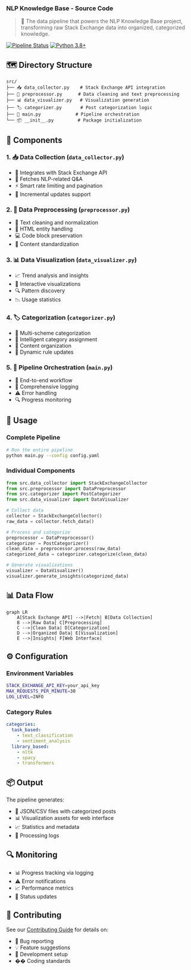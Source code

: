 ### NLP Knowledge Base - Source Code

> 🚀 The data pipeline that powers the NLP Knowledge Base project, transforming raw Stack Exchange data into organized, categorized knowledge.

[![Pipeline Status](https://img.shields.io/badge/pipeline-active-success.svg)](https://github.com/shubharthaksangharsha/nlp-knowledge-base)
[![Python 3.8+](https://img.shields.io/badge/python-3.8+-blue.svg)](https://www.python.org/downloads/)

## 🗺️ Directory Structure

```
src/
├── 📥 data_collector.py    # Stack Exchange API integration
├── 🧹 preprocessor.py      # Data cleaning and text preprocessing
├── 📊 data_visualizer.py   # Visualization generation
├── 🏷️ categorizer.py       # Post categorization logic
├── 🎯 main.py             # Pipeline orchestration
└── 📦 __init__.py         # Package initialization
```

## 🔨 Components

### 1. 📥 Data Collection (`data_collector.py`)
- 🔌 Integrates with Stack Exchange API
- 📡 Fetches NLP-related Q&A
- ⚡ Smart rate limiting and pagination
- 🔄 Incremental updates support

### 2. 🧹 Data Preprocessing (`preprocessor.py`)
- 🧼 Text cleaning and normalization
- 🔧 HTML entity handling
- 💻 Code block preservation
- 📝 Content standardization

### 3. 📊 Data Visualization (`data_visualizer.py`)
- 📈 Trend analysis and insights
- 🎨 Interactive visualizations
- 🔍 Pattern discovery
- 📉 Usage statistics

### 4. 🏷️ Categorization (`categorizer.py`)
- 🎯 Multi-scheme categorization
- 🤖 Intelligent category assignment
- 📑 Content organization
- 🔄 Dynamic rule updates

### 5. 🎯 Pipeline Orchestration (`main.py`)
- 🔄 End-to-end workflow
- 📝 Comprehensive logging
- ⚠️ Error handling
- 🔍 Progress monitoring

## 🚀 Usage

### Complete Pipeline

```bash
# Run the entire pipeline
python main.py --config config.yaml
```

### Individual Components

```python
from src.data_collector import StackExchangeCollector
from src.preprocessor import DataPreprocessor
from src.categorizer import PostCategorizer
from src.data_visualizer import DataVisualizer

# Collect data
collector = StackExchangeCollector()
raw_data = collector.fetch_data()

# Process and categorize
preprocessor = DataPreprocessor()
categorizer = PostCategorizer()
clean_data = preprocessor.process(raw_data)
categorized_data = categorizer.categorize(clean_data)

# Generate visualizations
visualizer = DataVisualizer()
visualizer.generate_insights(categorized_data)
```

## 📊 Data Flow

```mermaid
graph LR
    A[Stack Exchange API] -->|Fetch| B[Data Collection]
    B -->|Raw Data| C[Preprocessing]
    C -->|Clean Data| D[Categorization]
    D -->|Organized Data| E[Visualization]
    E -->|Insights| F[Web Interface]
```

## ⚙️ Configuration

### Environment Variables
```bash
STACK_EXCHANGE_API_KEY=your_api_key
MAX_REQUESTS_PER_MINUTE=30
LOG_LEVEL=INFO
```

### Category Rules
```yaml
categories:
  task_based:
    - text_classification
    - sentiment_analysis
  library_based:
    - nltk
    - spacy
    - transformers
```

## 📦 Output

The pipeline generates:
- 📄 JSON/CSV files with categorized posts
- 📊 Visualization assets for web interface
- 📈 Statistics and metadata
- 📝 Processing logs

## 🔍 Monitoring

- 📊 Progress tracking via logging
- ⚠️ Error notifications
- 📈 Performance metrics
- 🔄 Status updates

## 🤝 Contributing

See our [Contributing Guide](../CONTRIBUTING.md) for details on:
- 🐛 Bug reporting
- 💡 Feature suggestions
- 🔧 Development setup
- �� Coding standards 
